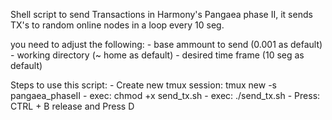 Shell script to send Transactions in Harmony's Pangaea phase II, it sends TX's to random online nodes in a loop every 10 seg.
<p>
you need to adjust the following:
- base ammount to send (0.001 as default)
- working directory (~ home as default)
- desired time frame (10 seg as default)
<p>
Steps to use this script:
- Create new tmux session: tmux new -s pangaea_phaseII
- exec: chmod +x send_tx.sh
- exec: ./send_tx.sh
- Press: CTRL + B release and Press D
